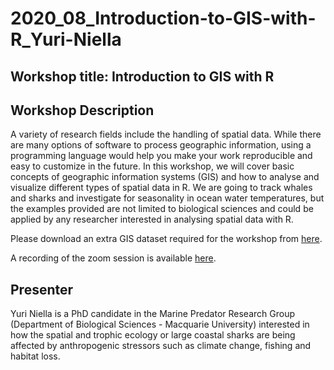 # 2020_08_Introduction-to-GIS-with-R_Yuri-Niella

## Workshop title: Introduction to GIS with R

## Workshop Description
A variety of research fields include the handling of spatial data. While there are many options of software to process geographic information, using a programming language would help you make your work reproducible and easy to customize in the future. In this workshop, we will cover basic concepts of geographic information systems (GIS) and how to analyse and visualize different types of spatial data in R. We are going to track whales and sharks and investigate for seasonality in ocean water temperatures, but the examples provided are not limited to biological sciences and could be applied by any researcher interested in analysing spatial data with R.

Please download an extra GIS dataset required for the workshop from [here](https://mqoutlook-my.sharepoint.com/:u:/g/personal/yuri_niella_hdr_mq_edu_au/EcKsP0CTLq9Lhx5DRjWZYqQB8YmuIxIFILC9DEUN5RMIog?e=1Bic8p).

A recording of the zoom session is available [here](https://web.microsoftstream.com/video/25eeb1db-4e86-4d5e-885d-5c12646b8ce1).
 
## Presenter
Yuri Niella is a PhD candidate in the Marine Predator Research Group (Department of Biological Sciences - Macquarie University) interested in how the spatial and trophic ecology or large coastal sharks are being affected by anthropogenic stressors such as climate change, fishing and habitat loss.
